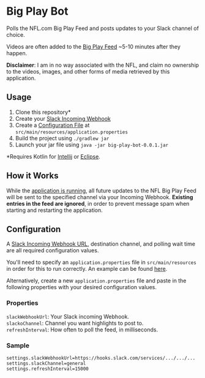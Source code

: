 # Big Play Bot

Polls the NFL.com Big Play Feed and posts updates to your Slack channel of choice.

Videos are often added to the [Big Play Feed](https://feeds.nfl.com/feeds-rs/bigPlayVideos.json) ~5-10 minutes after they happen.

**Disclaimer**: I am in no way associated with the NFL, and claim no ownership to the videos, images, and other forms of media
retrieved by this application.

## Usage

1. Clone this repository*
2. Create your [Slack Incoming Webhook](https://my.slack.com/services/new/incoming-webhook/)
3. Create a [Configuration File](#configuration) at `src/main/resources/application.properties`
4. Build the project using `./gradlew jar`
5. Launch your jar file using `java -jar big-play-bot-0.0.1.jar`

\*Requires Kotlin for [Intellij](https://plugins.jetbrains.com/plugin/6954-kotlin) or [Eclipse](http://marketplace.eclipse.org/content/kotlin-plugin-eclipse).

## How it Works

While the [application is running](#usage), all future updates to the NFL Big Play Feed will be sent to the specified channel
via your Incoming Webhook. **Existing entries in the feed are ignored**, in order to prevent message spam when starting
and restarting the application.

## Configuration

A [Slack Incoming Webhook URL](https://my.slack.com/services/new/incoming-webhook/), destination channel, and polling wait time are 
all required configuration values.

You'll need to specify an `application.properties` file in `src/main/resources` in order
for this to run correctly. An example can be found [here](https://github.com/twbarber/big-play-bot/blob/master/src/main/resources/application.properties.example).

Alternatively, create a new `application.properties` file and paste in the following properties
with your desired configuration values. 

### Properties

`slackWebhookUrl`: Your Slack incoming Webhook.  
`slackoChannel`: Channel you want highlights to post to.  
`refreshInterval`: How often to poll the feed, in milliseconds.

### Sample

```
settings.slackWebhookUrl=https://hooks.slack.com/services/.../.../...
settings.slackChannel=general
settings.refreshInterval=15000
```


